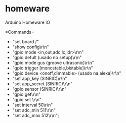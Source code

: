 # homeware
Arduino Homeware IO

=Commands=
 *   "set board /<esp8266/>"
 *   "show config\r\n"
 *   "gpio <pin> mode <in,out,adc,lc,ldr>\r\n"
 *   "gpio <pin> defult <n>(usado no setup)\r\n"
 *   "gpio <pin> mode gus (groove ultrasonic)\r\n"
 *   "gpio <pin> trigger <pin> [monostable,bistable]\r\n"
 *   "gpio <pin> device <onoff,dimmable> (usado na alexa)\r\n"
 *   "set app_key <x> (SINRIC)\r\n"
 *   "set app_secret <x> (SINRIC)\r\n"
 *   "gpio <pin> sensor <deviceId> (SINRIC)\r\n"
 *   "gpio <pin> get\r\n"
 *   "gpio <pin> set <n>\r\n"
 *   "set interval 50\r\n"
 *   "set adc_min 511\r\n"
 *   "set adc_max 512\r\n";

